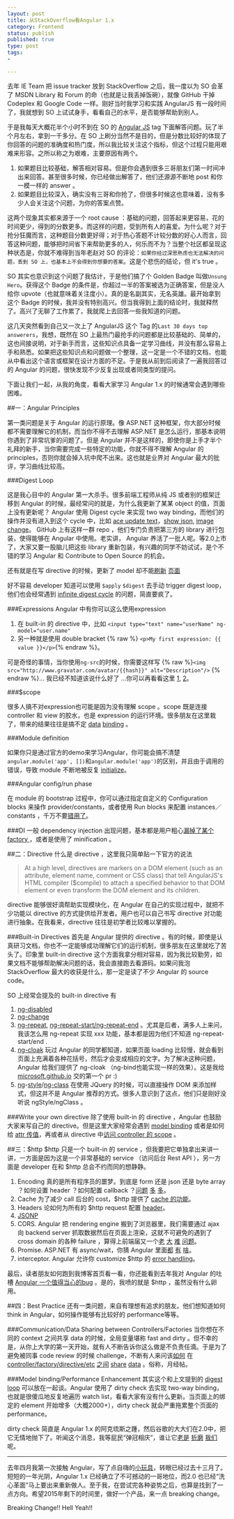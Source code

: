 ```yaml
--- 
layout: post
title: 从StackOverflow看Angular 1.x
category: Frontend
status: publish 
published: true
type: post
tags: 
- 

---
```

去年 IE Team 把 issue tracker 放到 StackOverflow 之后，我一度以为 SO 会革了 MSDN Library 和 Forum 的命（也就是让我丢掉饭碗），就像 GitHub 干掉 Codeplex 和 Google Code 一样。刚好当时我学习和实践 AngularJS 有一段时间了，我就想到 SO 上试试身手，看看自己的水平，是否能够帮助到别人。

于是我每天大概花半个小时不到在 SO 的 [Angular JS](http://stackoverflow.com/questions/tagged/angularjs) tag 下面解答问题。玩了半个月左右，拿到一千多分。在 SO 上刷分当然不是目的，但是分数比较好的体现了你回答的问题的准确度和热门度，所以我比较关注这个指标，但这个过程只能用艰难来形容。之所以称之为艰难，主要原因有两个。

1. 如果题目比较基础，解答相对容易。但是你会遇到很多三哥朋友们第一时间冲出来回答。甚至很多时候，你已经做出解答了，他们还源源不断地 post 和你一模一样的 answer 。
2. 如果题目比较深入，确实没有三哥和你抢了，但很多时候这也意味着，没有多少人会关注这个问题，为你的答案点赞。

这两个现象其实都来源于一个 root cause ：基础的问题，回答起来更容易，花的时间更少，得到的分数更多。而这样的问题，受到所有人的喜爱。为什么呢？对于抢分狂魔而言，这种题目分数更好得；对于热心答题不计较分数的好心人而言，回答这种问题，能够把时间省下来帮助更多的人，何乐而不为？当整个社区都呈现这种状态是，你就不难得到当年老赵对 SO 的评论：`如果你经过深思熟虑也无法解决的问题，丢到 SO 上，也基本上不会得到你想要的答案`。这是个悲伤的结论，但 it's true 。

SO 其实也意识到这个问题了我估计，于是他们搞了个 Golden Badge 叫做`Unsung Hero`。获得这个 Badge 的条件是，你超过一半的答案被选为正确答案，但是没人给你 upvote（也就意味着关注度小）。真的是名副其实，无名英雄。最开始拿到这个 Badge 的时候，我并没有特别高兴。但当我得到上面的结论时，我就释然了。高兴了无聊了工作累了，我就爬上去回答一些我知道的问题。

这几天突然看到自己又一次上了 AngularJS 这个 Tag 的`Last 30 days top answerers`，我想，既然在 SO 上最热门最抢手的问题都是比较基础的、简单的，这也间接说明，对于新手而言，这些知识点具备一定学习曲线，并没有那么容易上手和熟悉。如果把这些知识点和问题做一个整理，这一定是一个不错的文档，也能从中看出这个语言或框架在设计方面的不足。于是我从前到后阅读了一遍我回答过的 Angular 的问题，很快发现不少反复出现或者同类型的提问。

下面让我们一起，从我的角度，看看大家学习 Angular 1.x 的时候通常会遇到哪些困难。

##一：Angular Principles

第一类问题是关于 Angular 的运行原理。像 ASP.NET 这种框架，你大部分时候都不需要理解它的机制，而当你不得不去理解 ASP.NET 是怎么运行，那基本说明你遇到了非常坑爹的问题了。但是 Angular 并不是这样的，即使你是上手才半个礼拜的新手，当你需要完成一些特定的功能，你就不得不理解 Angular 的 principles，否则你就会掉入坑中爬不出来。这也就是业界对 Angular 最大的批评，学习曲线比较高。

###Digest Loop

这是我心目中的 Angular 第一大杀手。很多前端工程师从纯 JS 或者别的框架迁移到 Angular 的时候，最经常问的就是，为什么我更新了某某 object 的值，页面上没有更新呢？ Angular 使用 Digest cycle 来实现 two way binding，而他们的操作并没有进入到这个 cycle 中，比如 [ace update text](http://stackoverflow.com/questions/30613139/ace-editor-replace-text/30613945#30613945)，[show json](http://stackoverflow.com/questions/28252432/angularjs-doesnt-show-json-data/28252476#28252476), [image change](http://stackoverflow.com/questions/28226525/angularjs-watch-for-image-change/28227729#28227729)。 GitHub 上有这样一群 repo ，他们专门负责把第三方的 library 进行包装，使得能够在 Angular 中使用。老实讲， Angular 养活了一批人呢。等2.0上市了，大家又要一股脑儿把这些 library 重新包装，有兴趣的同学不妨试试，是个不错的学习 Angular 和 Contribute to Open Source 的机会。

还有就是在写 directive 的时候，更新了 model 却不能[刷新](http://stackoverflow.com/questions/28207826/modifying-scope-variables-in-an-event-in-a-directives-link-function/28208216#28208216) [页面](http://stackoverflow.com/questions/28213976/ngmodel-value-is-not-updating-in-directive/28214184#28214184)

好不容易 developer 知道可以使用 `$apply` `$digest` 去手动 trigger digest loop，他们也会经常遇到 [infinite digest cycle](http://stackoverflow.com/questions/28310486/running-into-infinite-digest-cycle-while-binding-to-function-that-has-http-insi/28311493#28311493) 的问题，简直要疯了。

###Expressions
Angular 中有你可以这么使用expression

1. 在 built-in 的 directive 中，比如 `<input type="text" name="userName" ng-model="user.name"`
2. 另一种就是使用 double bracket {% raw %} `<p>My first expression: {{ value }}</p>`{% endraw %}。

可是奇怪的事情，当你使用`ng-src`的时候，你需要这样写 {% raw %}`<img src="http://www.gravatar.com/avatar/{{hash}}" alt="Description"/>` {% endraw %}... 我已经不知道该说什么好了 ...你可以再看看这里 [1](http://stackoverflow.com/questions/28232073/creating-a-directive-for-bootstrap-menuitems/28232195#28232195), [2](http://stackoverflow.com/questions/28379139/angularjs-ng-click-function-with-angular-expression-parameter-returning-a-syntax/28379163#28379163)。


###$scope

很多人搞不对expression也可能是因为没有理解 scope 。scope 既是连接 controller 和 view 的胶水，也是 expression 的运行环境。很多朋友在这里栽了，带来的结果往往是搞不定 [data](http://stackoverflow.com/questions/28207136/angularjs-injector-error-uncaught-error-injectormodulerr/28208023#28208023) [binding](http://stackoverflow.com/questions/28525717/angular-js-ng-include-binding-issues/28525878#28525878) 。

###Module definition

如果你只是通过官方的demo来学习Angular，你可能会搞不清楚`angular.module('app', [])`和`angular.module('app')`的区别，并且由于调用的错误，导致 module 不断地被反复 [initialize](http://stackoverflow.com/questions/28258655/angularjs-directive-definition-using-angular-module/28258670#28258670)。

###Angular config/run phase

在 module 的 bootstrap 过程中，你可以通过指定自定义的 Configuration blocks 来操作 provider/constants，或者使用 Run blocks 来配置 instances／constants ，千万不要[错用了](http://stackoverflow.com/questions/28541179/global-functions-in-angularjs/28541333#28541333)。

###DI
一般 dependency injection 出现问题，基本都是用户粗心[漏掉了某个 factory ](http://stackoverflow.com/questions/28585695/angularjs-1-0-7-locationprovider-undefined/28585749#28585749)，或者是使用了 minification 。


##二：Directive
什么是 directive ，这里我只简单贴一下官方的说法

> At a high level, directives are markers on a DOM element (such as an attribute, element name, comment or CSS class) that tell AngularJS's HTML compiler ($compile) to attach a specified behavior to that DOM element or even transform the DOM element and its children.

directive 能够很好滴帮助实现模块化，在 Angular 在自己的实现过程中，就把不少功能以 directive 的方式提供给开发者。用户也可以自己书写 directive 对功能进行抽象。在我看来，directive 往往是初学者比较难以掌握的。

###Built-in Directives
首先是 Angular 提供的 directive 。有的时候，即使是认真研习文档，你也不一定能够成功理解它们的运行机制，很多朋友在这里就吃了苦头了。印象里 built-in directive 这个方面我拿分相对容易，因为我比较勤劳，如果文档不能够帮助解决问题的话，我会直接跑去看源码。如果问我泡 StackOverflow 最大的收获是什么，那一定是读了不少 Angular 的 source code。

SO 上经常会提及的 built-in directive 有

1. [ng-disabled](http://stackoverflow.com/questions/28575962/ng-disabled-of-image-in-angularjs/28576023#28576023)
2. [ng-change](http://stackoverflow.com/questions/28575500/how-to-set-default-value-in-an-angular-select-menu-based-on-data-binding-instead/28575607#28575607)
3. [ng-repeat](http://stackoverflow.com/questions/28533755/how-to-show-specific-element-in-table-cells-using-angularjs/28533798#28533798), [ng-repeat-start/ng-repeat-end](http://stackoverflow.com/questions/28409338/preprocess-ng-repeat-variables/28409606#28409606) 。尤其是后者，满多人上来问，我该怎么用 ng-repeat 实现 xxx 功能，基本都是因为他们不知道 ng-repeat-start/end .
4. [ng-cloak](http://stackoverflow.com/questions/28537190/is-it-possible-to-show-template-in-angular-when-data-is-ready/28537209#28537209) 玩过 Angular 的同学都知道，如果页面 loading 比较慢，就会看到页面上充满着各种花括号，然后才会变成相应的文字。为了解决这种问题， Angular 给我们提供了 ng-cloak （ng-bind也能实现一样的效果）。这是我给[microsoft.github.io](http://microsoft.github.io) 交的第一个 pr :)
5. [ng](http://stackoverflow.com/questions/28252017/how-to-assign-a-width-to-span-dynamically/28252247#28252247)-[style](http://stackoverflow.com/questions/30430443/how-can-i-use-ng-if-to-check-if-the-string-contains-others-substrings/30430469#30430469)/[ng-class](http://stackoverflow.com/questions/30552822/why-cant-i-set-the-height-of-an-element-with-ng-style/30552904#30552904) 在使用 JQuery 的时候，可以直接操作 DOM 来添加样式，但这并不是 Angular 推荐的方式。很多人意识到了这点，他们只是刚好没听说 ngStyle/ngClass 。

###Write your own directive
除了使用 built-in 的 directive ，Angular 也鼓励大家来写自己的 directive。但是这里大家经常会遇到 [model binding](http://stackoverflow.com/questions/28214948/angularjs-send-image-to-directive-and-show-directive/28216033#28216033) 或者是如何给 [attr 传值](http://stackoverflow.com/questions/28394118/angularjs-directive-scope-not-resolved-attr-name-is-not-defined-error/28394192#28394192)，再或者从 directive 中[访问 controller 的 scope](http://stackoverflow.com/questions/28425711/angularjs-pass-scope-variable-as-directive-attribute/28425856#28425856) 。 


##三：$http
$http 只是一个 built-in 的 service ，但我要把它单独拿出来讲一讲，一方面是因为这是一个非常基础的 service （访问后台 Rest API ），另一方面是 developer 在和 $http 总会不约而同的想静静。

1. Encoding 真的是所有程序员的噩梦。到底是 form 还是 json 还是 byte array ？如何设置 header ？如何配置 callback ？[问题](http://stackoverflow.com/questions/28384174/paypal-api-with-angular-400-bad-request/28389396#28389396) [多](http://stackoverflow.com/questions/30495962/angularjs-consume-asp-net-web-service/30496036#30496036) [多](http://stackoverflow.com/questions/30519568/what-data-attribute-to-use-when-returning-application-pdf/30520094#30520094)。
2. Cache 为了减少 call 后台的 cost，$http 提供了 [cache 的功能](http://stackoverflow.com/questions/28472395/how-to-cache-http-in-angular-until-parameters-changed/28472485#28472485)。
3. Headers 论如何为所有的 $http request 配置 [header](http://stackoverflow.com/questions/30557457/how-can-i-added-default-header-for-delete-in-angular-js/30557502#30557502)。
4. [JSONP](http://stackoverflow.com/questions/30634093/error-on-get-request-to-steam-market/30634248#30634248)
5. CORS. Angular 把 rendering engine 搬到了浏览器里，我们需要通过 ajax 向 backend server 抓取数据然后在页面上渲染，这就不可避免的遇到了 cross domain 的各种 failure ，算得上前端届又一个[老](http://stackoverflow.com/questions/28140859/angularjs-refused-to-set-unsafe-header-access-control-request-headers/28162228#28162228) [大](http://stackoverflow.com/questions/28269240/how-to-properly-separate-frontend-and-backend/28269626#28269626) [难](http://stackoverflow.com/questions/28515863/cross-origin-request-not-working-in-cordova-with-angularjs/28516044#28516044) [问题](http://stackoverflow.com/questions/28447391/http-how-to-get-filename-of-headers-from-webapi-with-cors/28447415#28447415)。
6. Promise. ASP.NET 有 async/wait，你猜 Angular 里面[都](http://stackoverflow.com/questions/28523621/returning-response-to-controller-from-factory-method-in-angular/28523666#28523666) [有](http://stackoverflow.com/questions/28207899/how-to-execute-an-action-only-after-success-angularjs/28208117#28208117) [啥](http://stackoverflow.com/questions/28469774/using-angular-how-can-we-make-a-call-after-completing-bunch-of-asynchronous-call/28469983#28469983)。
7. interceptor. Angular 允许你 customize $http 的 [error handling](http://stackoverflow.com/questions/28375505/angularjs-successful-401-intercept-still-throws-401/28377697#28377697)。

最后，读者朋友如何跑到我博客首页看一看，你还能看到去年我对 Angular 的吐槽 [Angular 一个值得当心的bug](https://rebornix.com/frontend/2014/12/07/AngularJSFuckMeUp/) 。是的，我喷的就是 $http ，虽然没有什么卵用。

##四：Best Practice
还有一类问题，来自有理想有追求的朋友。他们想知道如何 think in Angular，如何操作能够有比较好的 performance等等。

###Communication/Data Sharing between Controllers/Factories
当你想在不同的 context 之间共享 data 的时候，全局变量堪称 fast and dirty 。但不幸的是，从你上大学的第一天开始，就有人不断告诉你这么做是不负责任滴。于是为了避免被同事 code review 的时候 challenge，不断有人来问该[如何](http://stackoverflow.com/questions/28208523/how-to-change-the-scope-in-angular-in-a-view-which-you-are-not-yet-in/28208585#28208585) 在 [controller/factory/directive/etc](http://stackoverflow.com/questions/28235351/parent-view-does-not-get-updated/28235844#28235844) [之间](http://stackoverflow.com/questions/30524583/is-it-possible-to-share-value-between-controllers-without-ng-model-in-angularjs/30524689#30524689) [share](http://stackoverflow.com/questions/28337048/communicating-between-controllers-in-angularjs/28337130#28337130) [data](http://stackoverflow.com/questions/30507754/angular-js-api-using-a-factory/30507914#30507914) 。俗称，月经帖。

###Model binding/Performance Enhancement
其实这个和上文提到的 [digest loop](#digest-loop) 可以放在一起谈。Angular 使用了 dirty check 去实现 two-way binding，也就是很傻瓜地反复地遍历 watch list，看看大家有没有什么更新。当页面上的绑定的 element 开始增多（大概2000+），dirty check 就会严重拖累整个页面的 performance。

dirty check 简直是 Angular 1.x 的阿克琉斯之踵，然后谷歌的大大们在2.0中，把它无情地抛下了。听闻这个消息，我等屁民“弹冠相庆”，谁让它[老是](http://stackoverflow.com/questions/28289529/ng-model-is-overkill-for-me-any-alternative-which-will-update-scope-only-on-but/28290509#28290509) [折磨](http://stackoverflow.com/questions/28291569/elements-in-scope-missing-from-form/28291758#28291758) [我们](http://stackoverflow.com/questions/28378575/how-to-get-previous-value-and-compare-with-new-value-before-bind-value-in-angula/28379119#28379119) 呢。

---
去年四月我第一次接触 Angular，写了点自嗨的[小玩具](https://rebornix.com/海上日志/2014/04/20/SinglePageBlogWithAngularJS/)，转眼已经过去十三月了。短短的一年光阴，Angular 1.x 已经确立了不可撼动的一哥地位，而2.0 也已经“洗心革面”马上要出来重新做人。至于我，在尝试完各种姿势之后，也算是找到了一点方向。希望2015年剩下的时间里，做好一个产品，来一点 breaking change。

Breaking Change!! Hell Yeah!!